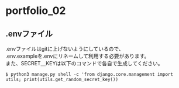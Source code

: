 # portfolio_02

## .envファイル
.envファイルはgitに上げないようにしているので、  
.env.exampleを.envにリネームして利用する必要があります。  
また、SECRET＿KEYは以下のコマンドで各自で生成してください。  

    $ python3 manage.py shell -c 'from django.core.management import utils; print(utils.get_random_secret_key())


